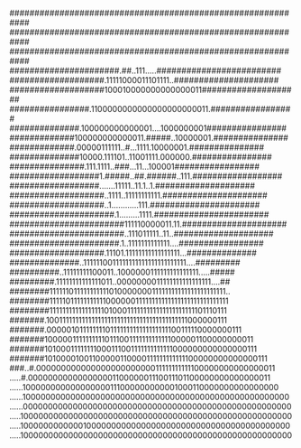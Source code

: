 ############################################################ ############################################################ ############################################################ ######################.##..111.....######################### ###################.11111000011101111..##################### ###################100010000000000000011#################### ################.1100000000000000000000011.################# ##############.100000000000001....1000000001################ #############100000000000011.#####..10000001.############### #############.00000111111..#...1111.10000001.############### ##############10000.111101..11001111.000000.################ ###############.111.1111..###...11...100001################# ##################1.#####..##.######..111.################## ##################.......11111..11.1..1.#################### ###################..1111..11111111111.##################### ###################..1............111.###################### #####################.1.........1111.####################### #######################111110000011.11.##################### #######################..111011111..11..#################### ######################.1..1111111111111....################# ###################.11101.11111111111111111...############## ##############..1111110011111111111111111111111....######### ##########..11111111100011..1000000111111111111111.....##### #########.11111111111111011..0000000011111111111111111....## ########11111101111111111101000000011111111111111111111111.. ########1111101111111111100000011111111111111111111111111111 ########1111111111111111101000111111111111111111111101110111 #######.1001111111111111111111111111111111111111111000000111 #######.0000010111111110111111111111111111100111110000000111 #######10000011111111110111001111111111111000001100000000011 #######10100011111111000111001111111111111000000000000000111 #######10100001001100000110000111111111111100000000000000111 ###..#.00000000000000000000000011111111111100000000000000011 .....#.00000000000000000110000001110011101100000000000000011 ......100000000000000000111000000000001000110000000000000000 ......100000000000000000000000000000000000000000000000000000 ......000000000000000000000000000000000000000000000000000000 .....1000000000000000000000000000000000000000000000000000000 .....1000000000000100000000000000000000000000000000000000000 .....1000000000000000000000000000000000000000000000000000000

